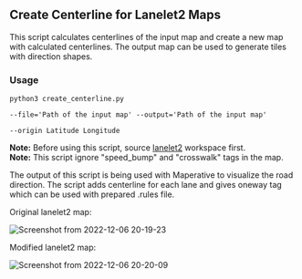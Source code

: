 ## Create Centerline for Lanelet2 Maps

This script calculates centerlines of the input map and create a new map with calculated centerlines. 
The output map can be used to generate tiles with direction shapes.

### Usage

<code>python3 create_centerline.py \
--file='Path of the input map'
--output='Path of the input map' \
--origin Latitude Longitude </code>

**Note:** Before using this script, source [lanelet2](https://github.com/fzi-forschungszentrum-informatik/Lanelet2) workspace first. \
**Note:** This script ignore "speed_bump" and "crosswalk" tags in the map.

The output of this script is being used with Maperative to visualize the road direction. The script adds centerline for each lane and gives oneway tag which can be used with prepared .rules file. 

Original lanelet2 map:

![Screenshot from 2022-12-06 20-19-23](https://user-images.githubusercontent.com/15357471/205980039-502d6139-0b30-4a84-a64f-dad9234e8cf2.png)


Modified lanelet2 map:

![Screenshot from 2022-12-06 20-20-09](https://user-images.githubusercontent.com/15357471/205980086-828cab49-d312-447e-975a-b7e4aea13f9c.png)

